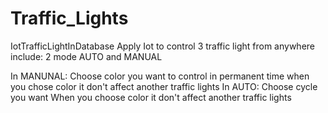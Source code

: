 # Traffic_Lights
IotTrafficLightInDatabase
Apply Iot to control 3 traffic light from anywhere include: 2 mode AUTO and MANUAL

In MANUNAL:
Choose color you want to control in permanent time
when you chose color it don't affect another traffic lights
In AUTO:
Choose cycle you want
When you choose color it don't affect another traffic lights
